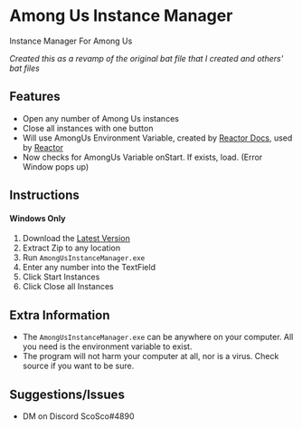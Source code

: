 # Among Us Instance Manager
Instance Manager For Among Us

*Created this as a revamp of the original bat file that I created and others' bat files*

## Features

- Open any number of Among Us instances
- Close all instances with one button
- Will use AmongUs Environment Variable, created by [Reactor Docs](https://docs.reactor.gg/), used by [Reactor](https://github.com/NuclearPowered/Reactor)
- Now checks for AmongUs Variable onStart. If exists, load. (Error Window pops up)

## Instructions

#### Windows Only

1. Download the [Latest Version](https://github.com/scosco97/AmongUsInstanceManager/releases/tag/v1.0.0)
2. Extract Zip to any location
3. Run `AmongUsInstanceManager.exe`
4. Enter any number into the TextField
5. Click Start Instances
6. Click Close all Instances

## Extra Information
- The `AmongUsInstanceManager.exe` can be anywhere on your computer. All you need is the environment variable to exist.
- The program will not harm your computer at all, nor is a virus. Check source if you want to be sure.

## Suggestions/Issues
- DM on Discord ScoSco#4890
